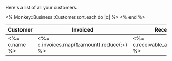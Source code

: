 Here's a list of all your customers.

<table class="table">
  <thead>
    <th>Customer</th>
    <th class="text-right">Invoiced</th>
    <th class="text-right">Receivable</th>
  </thead>
  <tbody>
    <% Monkey::Business::Customer.sort.each do |c| %>
    <tr>
      <td><%= c.name %></td>
      <td class="text-right"><%= c.invoices.map(&:amount).reduce(:+) %></td>
      <td class="text-right"><%= c.receivable_account.balance %></td>
    </tr>
    <% end %>
  </tbody>
</table>
